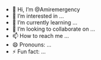 - 👋 Hi, I’m @Amiremergency
- 👀 I’m interested in ...
- 🌱 I’m currently learning ...
- 💞️ I’m looking to collaborate on ...
- 📫 How to reach me ...
- 😄 Pronouns: ...
- ⚡ Fun fact: ...

<!---
Amiremergency/Amiremergency is a ✨ special ✨ repository because its `README.md` (this file) appears on your GitHub profile.
You can click the Preview link to take a look at your changes.
--->
